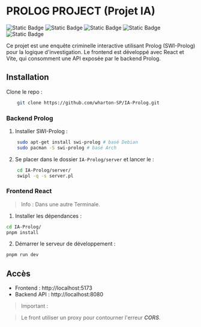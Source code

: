 # PROLOG PROJECT (Projet IA)

![Static Badge](https://img.shields.io/badge/nvm-pnpm-green)
![Static Badge](https://img.shields.io/badge/server-swipl-orange)
![Static Badge](https://img.shields.io/badge/lang-prolog-red)
![Static Badge](https://img.shields.io/badge/lang-JS-yellow)
![Static Badge](https://img.shields.io/badge/framework-React%2BVite-cyan)

Ce projet est une enquête criminelle interactive utilisant Prolog (SWI-Prolog) pour la logique d'investigation. Le frontend est développé avec React et Vite, qui consomment une API exposée par le backend Prolog.

## Installation

Clone le repo :
```bash
    git clone https://github.com/wharton-SP/IA-Prolog.git
```

### Backend Prolog
1. Installer SWI-Prolog :  
```bash
    sudo apt-get install swi-prolog # basé Debian
    sudo pacman -S swi-prolog # basé Arch
```
2. Se placer dans le dossier `IA-Prolog/server` et lancer le :  
```bash
    cd IA-Prolog/server/
    swipl -q -s server.pl
```

### Frontend React
> Info : Dans une autre Terminale.
1. Installer les dépendances :  
```bash
cd IA-Prolog/
pnpm install
```
2. Démarrer le serveur de développement :  
```bash
pnpm run dev
```

## Accès
- Frontend : http://localhost:5173  
- Backend API : http://localhost:8080

> Important : 

> Le front utiliser un proxy pour contourner l'erreur ***CORS***.

